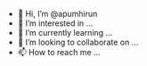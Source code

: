 - 👋 Hi, I’m @apumhirun
- 👀 I’m interested in ...
- 🌱 I’m currently learning ...
- 💞️ I’m looking to collaborate on ...
- 📫 How to reach me ...

<!---
apumhirun/apumhirun is a ✨ special ✨ repository because its `README.md` (this file) appears on your GitHub profile.
You can click the Preview link to take a look at your changes.
--->
